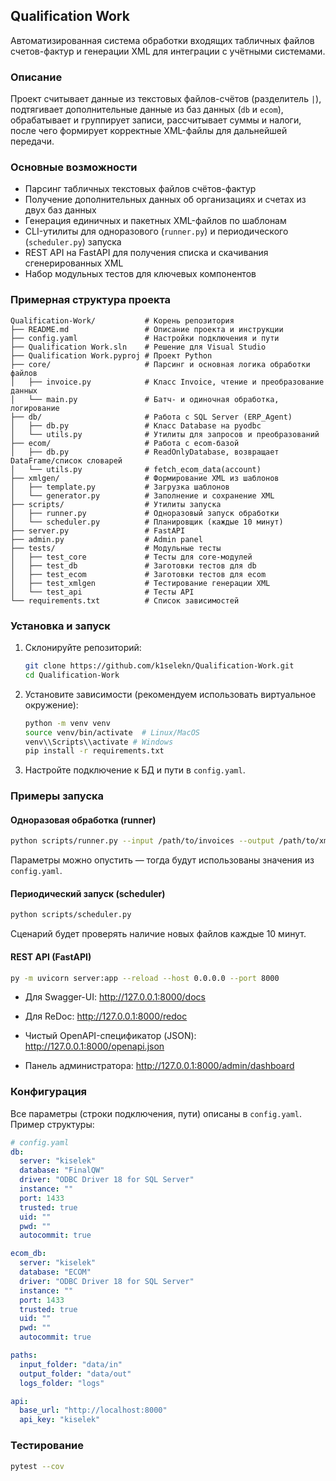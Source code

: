 ## Qualification Work

Автоматизированная система обработки входящих табличных файлов счетов-фактур и генерации XML для интеграции с учётными системами.

### Описание

Проект считывает данные из текстовых файлов-счётов (разделитель `|`), подтягивает дополнительные данные из баз данных (`db` и `ecom`), обрабатывает и группирует записи, рассчитывает суммы и налоги, после чего формирует корректные XML-файлы для дальнейшей передачи.

### Основные возможности

- Парсинг табличных текстовых файлов счётов-фактур
- Получение дополнительных данных об организациях и счетах из двух баз данных
- Генерация единичных и пакетных XML-файлов по шаблонам
- CLI-утилиты для одноразового (`runner.py`) и периодического (`scheduler.py`) запуска
- REST API на FastAPI для получения списка и скачивания сгенерированных XML
- Набор модульных тестов для ключевых компонентов

### Примерная структура проекта

```
Qualification-Work/           # Корень репозитория
├── README.md                 # Описание проекта и инструкции
├── config.yaml               # Настройки подключения и пути
├── Qualification Work.sln    # Решение для Visual Studio
├── Qualification Work.pyproj # Проект Python
├── core/                     # Парсинг и основная логика обработки файлов
│   ├── invoice.py            # Класс Invoice, чтение и преобразование данных
│   └── main.py               # Батч- и одиночная обработка, логирование
├── db/                       # Работа с SQL Server (ERP_Agent)
│   ├── db.py                 # Класс Database на pyodbc
│   └── utils.py              # Утилиты для запросов и преобразований
├── ecom/                     # Работа с ecom-базой
│   ├── db.py                 # ReadOnlyDatabase, возвращает DataFrame/список словарей
│   └── utils.py              # fetch_ecom_data(account)
├── xmlgen/                   # Формирование XML из шаблонов
│   ├── template.py           # Загрузка шаблонов
│   └── generator.py          # Заполнение и сохранение XML
├── scripts/                  # Утилиты запуска
│   ├── runner.py             # Одноразовый запуск обработки
│   └── scheduler.py          # Планировщик (каждые 10 минут)
├── server.py                 # FastAPI
├── admin.py                  # Admin panel
├── tests/                    # Модульные тесты
│   ├── test_core             # Тесты для core-модулей
│   ├── test_db               # Заготовки тестов для db
│   ├── test_ecom             # Заготовки тестов для ecom
│   ├── test_xmlgen           # Тестирование генерации XML
│   └── test_api              # Тесты API
└── requirements.txt          # Список зависимостей
```

### Установка и запуск

1. Склонируйте репозиторий:
   ```bash
   git clone https://github.com/k1selekn/Qualification-Work.git
   cd Qualification-Work
   ```

2. Установите зависимости (рекомендуем использовать виртуальное окружение):
   ```bash
   python -m venv venv
   source venv/bin/activate  # Linux/MacOS
   venv\\Scripts\\activate # Windows
   pip install -r requirements.txt
   ```

3. Настройте подключение к БД и пути в `config.yaml`.

### Примеры запуска

#### Одноразовая обработка (runner)
```bash
python scripts/runner.py --input /path/to/invoices --output /path/to/xmls
```
Параметры можно опустить — тогда будут использованы значения из `config.yaml`.

#### Периодический запуск (scheduler)
```bash
python scripts/scheduler.py
```
Сценарий будет проверять наличие новых файлов каждые 10 минут.

#### REST API (FastAPI)
```bash
py -m uvicorn server:app --reload --host 0.0.0.0 --port 8000
```
- Для Swagger-UI:
http://127.0.0.1:8000/docs

- Для ReDoc:
http://127.0.0.1:8000/redoc

- Чистый OpenAPI-спецификатор (JSON):
http://127.0.0.1:8000/openapi.json

- Панель администратора:
http://127.0.0.1:8000/admin/dashboard

### Конфигурация

Все параметры (строки подключения, пути) описаны в `config.yaml`. Пример структуры:
```yaml
# config.yaml
db:
  server: "kiselek"
  database: "FinalQW"
  driver: "ODBC Driver 18 for SQL Server"
  instance: ""
  port: 1433
  trusted: true
  uid: ""
  pwd: ""
  autocommit: true

ecom_db:
  server: "kiselek"
  database: "ECOM"
  driver: "ODBC Driver 18 for SQL Server"
  instance: ""
  port: 1433
  trusted: true
  uid: ""
  pwd: ""
  autocommit: true

paths:
  input_folder: "data/in"
  output_folder: "data/out"
  logs_folder: "logs"

api:
  base_url: "http://localhost:8000"
  api_key: "kiselek"
```

### Тестирование

```bash
pytest --cov
```
